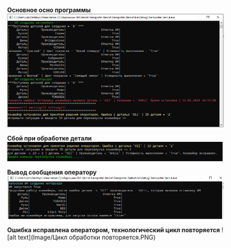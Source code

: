 **Основное осно программы**
![alt text](Image/Main.PNG)

**Сбой при обработке детали**
![alt text](Image/Reload.PNG)

**Вывод сообщения оператору**
![alt text](Image/OperatorInfo.PNG)

**Ошибка исправлена оператором, технологический цикл повторяется**
![alt text](Image/Цикл обработки повторяется.PNG)
